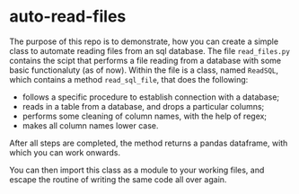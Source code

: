 # auto-read-files
The purpose of this repo is to demonstrate, how you can create a simple class to automate reading files from an sql database. The file `read_files.py`
contains the scipt that performs a file reading from a database with some basic functionaluty (as of now). 
Within the file is a class, named `ReadSQL`, which contains a method `read_sql_file`, that does the following:
- follows a specific procedure to establish connection with a database;
- reads in a table from a database, and drops a particular columns;
- performs some cleaning of column names, with the help of regex;
- makes all column names lower case.

After all steps are completed, the method returns a pandas dataframe, with which you can work onwards.

You can then import this class as a module to your working files, and escape the routine of writing the same code all over again.
